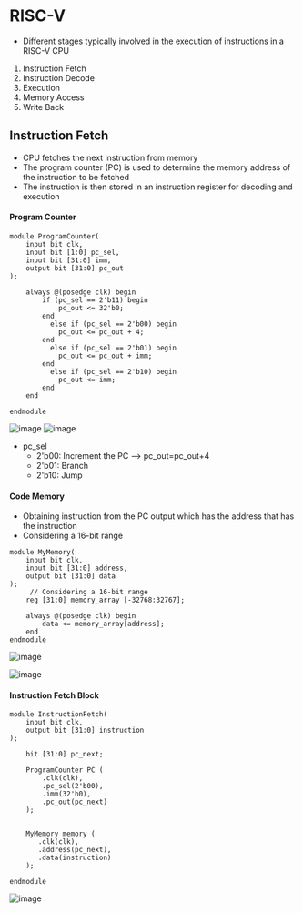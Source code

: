 # RISC-V
-  Different stages typically involved in the execution of instructions in a RISC-V CPU
1. Instruction Fetch
2. Instruction Decode
3. Execution
4. Memory Access
5. Write Back
## Instruction Fetch
-  CPU fetches the next instruction from memory
-  The program counter (PC) is used to determine the memory address of the instruction to be fetched
-  The instruction is then stored in an instruction register for decoding and execution

#### Program Counter

```
module ProgramCounter(
    input bit clk,          
    input bit [1:0] pc_sel,  
    input bit [31:0] imm,           
    output bit [31:0] pc_out  
);

    always @(posedge clk) begin
        if (pc_sel == 2'b11) begin
            pc_out <= 32'b0; 
        end 
		  else if (pc_sel == 2'b00) begin 
            pc_out <= pc_out + 4; 
        end 
		  else if (pc_sel == 2'b01) begin 
            pc_out <= pc_out + imm; 
        end 
		  else if (pc_sel == 2'b10) begin 
            pc_out <= imm; 
        end
    end
	 
endmodule
```
![image](https://github.com/ani171/risc/assets/97838595/108801f7-bc50-4750-a53c-b3037edd4cc2)
![image](https://github.com/ani171/risc/assets/97838595/0eb8c608-2b1b-49c4-8704-b6dda816e717)


- pc_sel
	- 2'b00: Increment the PC --> pc_out=pc_out+4
	- 2'b01: Branch
	- 2'b10: Jump

#### Code Memory
- Obtaining instruction from the PC output which has the address that has the instruction
- Considering a 16-bit range

```
module MyMemory(
    input bit clk,        
    input bit [31:0] address, 
    output bit [31:0] data 
);
	 // Considering a 16-bit range
    reg [31:0] memory_array [-32768:32767];

    always @(posedge clk) begin
        data <= memory_array[address];
    end
endmodule

```
![image](https://github.com/ani171/risc/assets/97838595/b05b8a9d-439e-4f22-b693-cfc462531547)

![image](https://github.com/ani171/risc/assets/97838595/c8b517e3-cc36-4655-b1df-0611f2a61db7)

#### Instruction Fetch Block

```
module InstructionFetch(
    input bit clk,            
    output bit [31:0] instruction 
);

    bit [31:0] pc_next;  

    ProgramCounter PC (
        .clk(clk),
        .pc_sel(2'b00),      
        .imm(32'h0),                 
        .pc_out(pc_next)     
    );


    MyMemory memory (
       .clk(clk),
       .address(pc_next),
       .data(instruction)
    );

endmodule
```
![image](https://github.com/ani171/risc/assets/97838595/e9c3b418-b83b-45b1-bb92-3afb2927b165)


